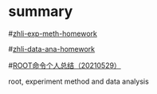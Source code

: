 # summary

#[zhli-exp-meth-homework](https://dragon-xi.github.io/zhli-exp-meth-homework)

#[zhli-data-ana-homework](https://dragon-xi.github.io/zhli-data-ana-homework)

#[ROOT命令个人总结（20210529）](https://dragon-xi.github.io/zhli-data-ana-homework/roottips_xi.html)

root, experiment method and data analysis
